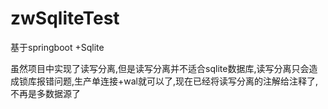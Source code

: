 # zwSqliteTest
基于springboot +Sqlite

虽然项目中实现了读写分离,但是读写分离并不适合sqlite数据库,读写分离只会造成锁库报错问题,生产单连接+wal就可以了,现在已经将读写分离的注解给注释了,不再是多数据源了
